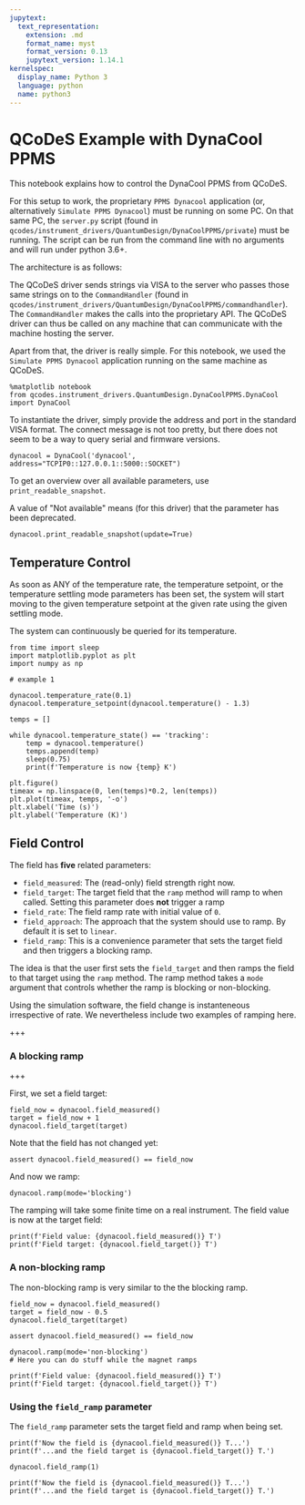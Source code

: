 ```yaml
---
jupytext:
  text_representation:
    extension: .md
    format_name: myst
    format_version: 0.13
    jupytext_version: 1.14.1
kernelspec:
  display_name: Python 3
  language: python
  name: python3
---
```


# QCoDeS Example with DynaCool PPMS

This notebook explains how to control the DynaCool PPMS from QCoDeS.

For this setup to work, the proprietary `PPMS Dynacool` application (or, alternatively `Simulate PPMS Dynacool`) must be running on some PC. On that same PC, the `server.py` script (found in `qcodes/instrument_drivers/QuantumDesign/DynaCoolPPMS/private`) must be running. The script can be run from the command line with no arguments and will run under python 3.6+.

The architecture is as follows:

The QCoDeS driver sends strings via VISA to the server who passes those same strings on to the `CommandHandler` (found in `qcodes/instrument_drivers/QuantumDesign/DynaCoolPPMS/commandhandler`). The `CommandHandler` makes the calls into the proprietary API. The QCoDeS driver can thus be called on any machine that can communicate with the machine hosting the server.

Apart from that, the driver is really simple. For this notebook, we used the `Simulate PPMS Dynacool` application running on the same machine as QCoDeS.

```{code-cell} ipython3
%matplotlib notebook
from qcodes.instrument_drivers.QuantumDesign.DynaCoolPPMS.DynaCool import DynaCool
```

To instantiate the driver, simply provide the address and port in the standard VISA format.
The connect message is not too pretty, but there does not seem to be a way to query serial and firmware versions.

```{code-cell} ipython3
dynacool = DynaCool('dynacool', address="TCPIP0::127.0.0.1::5000::SOCKET")
```

To get an overview over all available parameters, use `print_readable_snapshot`.

A value of "Not available" means (for this driver) that the parameter has been deprecated.

```{code-cell} ipython3
dynacool.print_readable_snapshot(update=True)
```

## Temperature Control

As soon as ANY of the temperature rate, the temperature setpoint, or the temperature settling mode parameters has been set, the system will start moving to the given temperature setpoint at the given rate using the given settling mode.

The system can continuously be queried for its temperature.

```{code-cell} ipython3
from time import sleep
import matplotlib.pyplot as plt
import numpy as np

# example 1

dynacool.temperature_rate(0.1)
dynacool.temperature_setpoint(dynacool.temperature() - 1.3)

temps = []

while dynacool.temperature_state() == 'tracking':
    temp = dynacool.temperature()
    temps.append(temp)
    sleep(0.75)
    print(f'Temperature is now {temp} K')

```

```{code-cell} ipython3
plt.figure()
timeax = np.linspace(0, len(temps)*0.2, len(temps))
plt.plot(timeax, temps, '-o')
plt.xlabel('Time (s)')
plt.ylabel('Temperature (K)')
```

## Field Control

The field has **five** related parameters:

- `field_measured`: The (read-only) field strength right now.
- `field_target`: The target field that the `ramp` method will ramp to when called. Setting this parameter does **not** trigger a ramp
- `field_rate`: The field ramp rate with initial value of `0`.
- `field_approach`: The approach that the system should use to ramp. By default it is set to `linear`.
- `field_ramp`: This is a convenience parameter that sets the target field and then triggers a blocking ramp.

The idea is that the user first sets the `field_target` and then ramps the field to that target using the `ramp` method. The ramp method takes a `mode` argument that controls whether the ramp is blocking or non-blocking.

Using the simulation software, the field change is instanteneous irrespective of rate. We nevertheless include two examples of ramping here.

+++

### A blocking ramp

+++

First, we set a field target:

```{code-cell} ipython3
field_now = dynacool.field_measured()
target = field_now + 1
dynacool.field_target(target)
```

Note that the field has not changed yet:

```{code-cell} ipython3
assert dynacool.field_measured() == field_now
```

And now we ramp:

```{code-cell} ipython3
dynacool.ramp(mode='blocking')
```

The ramping will take some finite time on a real instrument. The field value is now at the target field:

```{code-cell} ipython3
print(f'Field value: {dynacool.field_measured()} T')
print(f'Field target: {dynacool.field_target()} T')
```

### A non-blocking ramp

The non-blocking ramp is very similar to the the blocking ramp.

```{code-cell} ipython3
field_now = dynacool.field_measured()
target = field_now - 0.5
dynacool.field_target(target)

assert dynacool.field_measured() == field_now

dynacool.ramp(mode='non-blocking')
# Here you can do stuff while the magnet ramps

print(f'Field value: {dynacool.field_measured()} T')
print(f'Field target: {dynacool.field_target()} T')
```

### Using the `field_ramp` parameter

The `field_ramp` parameter sets the target field and ramp when being set.

```{code-cell} ipython3
print(f'Now the field is {dynacool.field_measured()} T...')
print(f'...and the field target is {dynacool.field_target()} T.')
```

```{code-cell} ipython3
dynacool.field_ramp(1)
```

```{code-cell} ipython3
print(f'Now the field is {dynacool.field_measured()} T...')
print(f'...and the field target is {dynacool.field_target()} T.')
```
